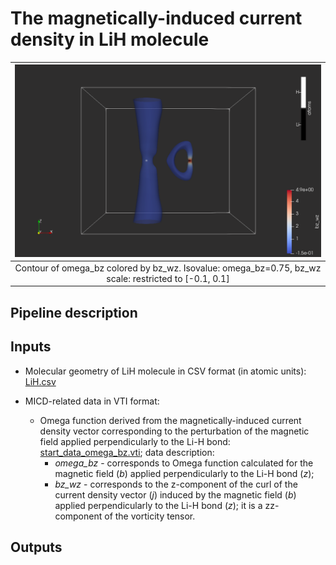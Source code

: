 # The magnetically-induced current density in LiH molecule

| ![Omega_bz.png](screenshots/LiH_MICD/Omega_bz.png) |
|:--:|
| Contour of omega_bz colored by bz_wz. Isovalue: omega_bz=0.75, bz_wz scale: restricted to [-0.1, 0.1]|


## Pipeline description

## Inputs

* Molecular geometry of LiH molecule in CSV format (in atomic units): [LiH.csv](https://github.com/tda-qchem/tda-qchem-explorations/blob/main/data/LiH_MICD/LiH.csv)

* MICD-related data in VTI format:

    * Omega function derived from the magnetically-induced current density vector corresponding to the perturbation of the magnetic field applied perpendicularly to the Li-H bond: [start_data_omega_bz.vti](https://github.com/tda-qchem/tda-qchem-explorations/blob/main/data/LiH_MICD/vti/start_data_omega_bz.vti); data description:
        * *omega_bz* - corresponds to Omega function calculated for the magnetic field (*b*) applied perpendicularly to the Li-H bond (*z*);
        * *bz_wz* - corresponds to the z-component of the curl of the current density vector (*j*) induced by the magnetic field (*b*) applied perpendicularly to the Li-H bond (*z*); it is a zz-component of the vorticity tensor.

## Outputs





